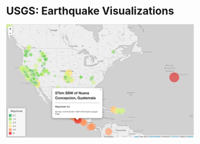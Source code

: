 # USGS: Earthquake Visualizations

![earthquakemap](https://github.com/lorijta92/leaflet-usgs-earthquakes/blob/master/static/earthquakes_maps.png?raw=true)
